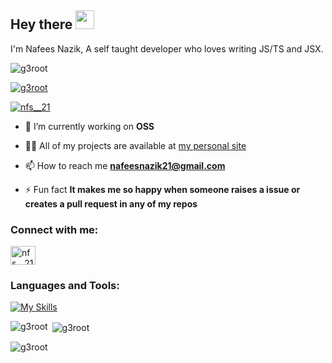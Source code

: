 ## Hey there <img src="https://media.giphy.com/media/hvRJCLFzcasrR4ia7z/giphy.gif" width="30px">
I'm Nafees Nazik, A self taught developer who loves writing JS/TS and JSX.

<p align="left"> <img src="https://komarev.com/ghpvc/?username=g3root&label=Profile%20views&color=0e75b6&style=flat-square" alt="g3root" /> </p>

<p align="left"> <a href="https://github.com/ryo-ma/github-profile-trophy"><img src="https://github-profile-trophy.vercel.app/?username=g3root" alt="g3root" /></a> </p>

<p align="left"> <a href="https://twitter.com/nfs__21" target="blank"><img src="https://img.shields.io/twitter/follow/nfs__21?logo=twitter&style=for-the-badge" alt="nfs__21" /></a> </p>

- 🔭 I’m currently working on **OSS**

- 👨‍💻 All of my projects are available at [my personal site](https://www.nafeez.xyz/)

- 📫 How to reach me **nafeesnazik21@gmail.com**

- ⚡ Fun fact **It makes me so happy when someone raises a issue or creates a pull request in any of my repos**

<h3 align="left">Connect with me:</h3>
<p align="left">
<a href="https://twitter.com/nfs__21" target="blank"><img align="center" src="https://raw.githubusercontent.com/rahuldkjain/github-profile-readme-generator/master/src/images/icons/Social/twitter.svg" alt="nfs__21" height="30" width="40" /></a>
</p>

<h3 align="left">Languages and Tools:</h3>

[![My Skills](https://skillicons.dev/icons?i=js,html,css,nextjs,prisma,react,tauri,tailwind,graphql,astro,deno,electron,remix,nodejs,git,express,emotion,postgres,ts)](https://skillicons.dev)

<p><img align="left" src="https://github-readme-stats.vercel.app/api/top-langs?username=g3root&show_icons=true&locale=en&layout=compact" alt="g3root" /></p>

<p>&nbsp;<img align="center" src="https://github-readme-stats.vercel.app/api?username=g3root&show_icons=true&locale=en" alt="g3root" /></p>

<p><img align="center" src="https://github-readme-streak-stats.herokuapp.com/?user=g3root&" alt="g3root" /></p>
